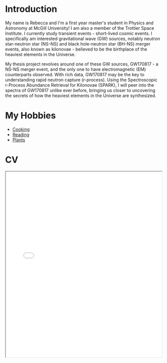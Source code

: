 # Introduction

My name is Rebecca and I'm a first year master's student in Physics and Astronomy at McGill University! I am also a member of the Trottier Space Institute. I currently study transient events - short-lived cosmic events. I specifically am interested gravitational wave (GW) sources, notably neutron star-neutron star (NS-NS) and black hole-neutron star (BH-NS) merger events, also known as kilonovae - believed to be the birthplace of the heaviest elements in the Universe.

My thesis project revolves around one of these GW sources, GW170817 - a NS-NS merger event, and the only one to have electromagnetic (EM) counterparts observed. With rich data, GW170817 may be the key to understanding rapid neutron capture (r-process). Using the Spectroscopic r-Process Abundance Retrieval for Kilonovae (SPARK), I will peer into the spectra of GW170817 unlike ever before, bringing us closer to uncovering the secrets of how the heaviest elements in the Universe are synthesized.

# My Hobbies

- [Cooking](./cooking.md)
- [Reading](./reading.md)
- [Plants](./plants.md)


# CV

<!-- How to embed a PDF -->
<iframe width="100%" height="600" src="./media/CV.pdf">
